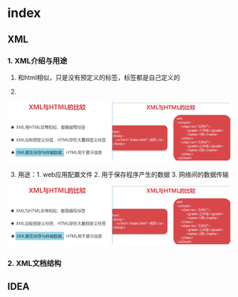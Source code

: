 # index

## XML

### 1. XML介绍与用途

1. 和html相似，只是没有预定义的标签，标签都是自己定义的

2.  

![](.gitbook/assets/image%20%285%29.png)

3. 用途：1. web应用配置文件  2. 用于保存程序产生的数据  3. 网络间的数据传输

![](.gitbook/assets/image%20%283%29.png)

### 2. XML文档结构



## IDEA

